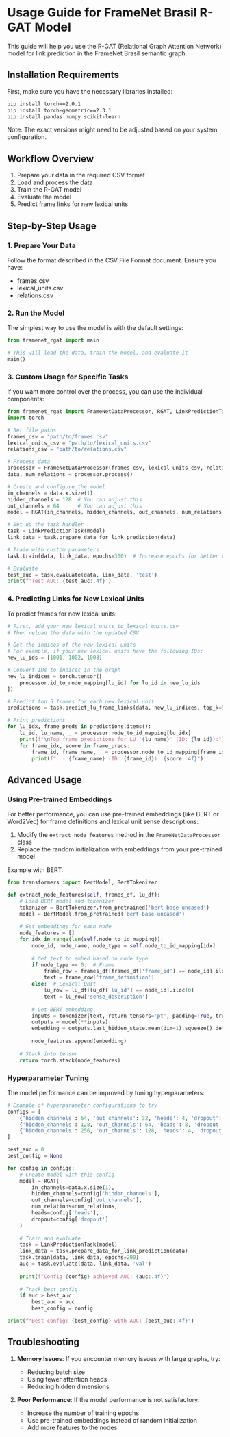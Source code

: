 # Usage Guide for FrameNet Brasil R-GAT Model

This guide will help you use the R-GAT (Relational Graph Attention Network) model for link prediction in the FrameNet Brasil semantic graph.

## Installation Requirements

First, make sure you have the necessary libraries installed:

```bash
pip install torch==2.0.1
pip install torch-geometric==2.3.1
pip install pandas numpy scikit-learn
```

Note: The exact versions might need to be adjusted based on your system configuration.

## Workflow Overview

1. Prepare your data in the required CSV format
2. Load and process the data
3. Train the R-GAT model
4. Evaluate the model
5. Predict frame links for new lexical units

## Step-by-Step Usage

### 1. Prepare Your Data

Follow the format described in the CSV File Format document. Ensure you have:
- frames.csv
- lexical_units.csv
- relations.csv

### 2. Run the Model

The simplest way to use the model is with the default settings:

```python
from framenet_rgat import main

# This will load the data, train the model, and evaluate it
main()
```

### 3. Custom Usage for Specific Tasks

If you want more control over the process, you can use the individual components:

```python
from framenet_rgat import FrameNetDataProcessor, RGAT, LinkPredictionTask
import torch

# Set file paths
frames_csv = "path/to/frames.csv"
lexical_units_csv = "path/to/lexical_units.csv"
relations_csv = "path/to/relations.csv"

# Process data
processor = FrameNetDataProcessor(frames_csv, lexical_units_csv, relations_csv)
data, num_relations = processor.process()

# Create and configure the model
in_channels = data.x.size(1)
hidden_channels = 128  # You can adjust this
out_channels = 64      # You can adjust this
model = RGAT(in_channels, hidden_channels, out_channels, num_relations, heads=4)

# Set up the task handler
task = LinkPredictionTask(model)
link_data = task.prepare_data_for_link_prediction(data)

# Train with custom parameters
task.train(data, link_data, epochs=300)  # Increase epochs for better results

# Evaluate
test_auc = task.evaluate(data, link_data, 'test')
print(f'Test AUC: {test_auc:.4f}')
```

### 4. Predicting Links for New Lexical Units

To predict frames for new lexical units:

```python
# First, add your new lexical units to lexical_units.csv
# Then reload the data with the updated CSV

# Get the indices of the new lexical units
# For example, if your new lexical units have the following IDs:
new_lu_ids = [1001, 1002, 1003]  

# Convert IDs to indices in the graph
new_lu_indices = torch.tensor([
    processor.id_to_node_mapping[lu_id] for lu_id in new_lu_ids
])

# Predict top 5 frames for each new lexical unit
predictions = task.predict_lu_frame_links(data, new_lu_indices, top_k=5)

# Print predictions
for lu_idx, frame_preds in predictions.items():
    lu_id, lu_name, _ = processor.node_to_id_mapping[lu_idx]
    print(f"\nTop frame predictions for LU '{lu_name}' (ID: {lu_id}):")
    for frame_idx, score in frame_preds:
        frame_id, frame_name, _ = processor.node_to_id_mapping[frame_idx]
        print(f"  - {frame_name} (ID: {frame_id}): {score:.4f}")
```

## Advanced Usage

### Using Pre-trained Embeddings

For better performance, you can use pre-trained embeddings (like BERT or Word2Vec) for frame definitions and lexical unit sense descriptions:

1. Modify the `extract_node_features` method in the `FrameNetDataProcessor` class
2. Replace the random initialization with embeddings from your pre-trained model

Example with BERT:

```python
from transformers import BertModel, BertTokenizer

def extract_node_features(self, frames_df, lu_df):
    # Load BERT model and tokenizer
    tokenizer = BertTokenizer.from_pretrained('bert-base-uncased')
    model = BertModel.from_pretrained('bert-base-uncased')
    
    # Get embeddings for each node
    node_features = []
    for idx in range(len(self.node_to_id_mapping)):
        node_id, node_name, node_type = self.node_to_id_mapping[idx]
        
        # Get text to embed based on node type
        if node_type == 0:  # Frame
            frame_row = frames_df[frames_df['frame_id'] == node_id].iloc[0]
            text = frame_row['frame_definition']
        else:  # Lexical Unit
            lu_row = lu_df[lu_df['lu_id'] == node_id].iloc[0]
            text = lu_row['sense_description']
        
        # Get BERT embedding
        inputs = tokenizer(text, return_tensors='pt', padding=True, truncation=True, max_length=512)
        outputs = model(**inputs)
        embedding = outputs.last_hidden_state.mean(dim=1).squeeze().detach()
        
        node_features.append(embedding)
    
    # Stack into tensor
    return torch.stack(node_features)
```

### Hyperparameter Tuning

The model performance can be improved by tuning hyperparameters:

```python
# Example of hyperparameter configurations to try
configs = [
    {'hidden_channels': 64, 'out_channels': 32, 'heads': 4, 'dropout': 0.2},
    {'hidden_channels': 128, 'out_channels': 64, 'heads': 8, 'dropout': 0.3},
    {'hidden_channels': 256, 'out_channels': 128, 'heads': 4, 'dropout': 0.4}
]

best_auc = 0
best_config = None

for config in configs:
    # Create model with this config
    model = RGAT(
        in_channels=data.x.size(1), 
        hidden_channels=config['hidden_channels'], 
        out_channels=config['out_channels'], 
        num_relations=num_relations,
        heads=config['heads'],
        dropout=config['dropout']
    )
    
    # Train and evaluate
    task = LinkPredictionTask(model)
    link_data = task.prepare_data_for_link_prediction(data)
    task.train(data, link_data, epochs=200)
    auc = task.evaluate(data, link_data, 'val')
    
    print(f"Config {config} achieved AUC: {auc:.4f}")
    
    # Track best config
    if auc > best_auc:
        best_auc = auc
        best_config = config

print(f"Best config: {best_config} with AUC: {best_auc:.4f}")
```

## Troubleshooting

1. **Memory Issues**: If you encounter memory issues with large graphs, try:
   - Reducing batch size
   - Using fewer attention heads
   - Reducing hidden dimensions

2. **Poor Performance**: If the model performance is not satisfactory:
   - Increase the number of training epochs
   - Use pre-trained embeddings instead of random initialization
   - Add more features to the nodes